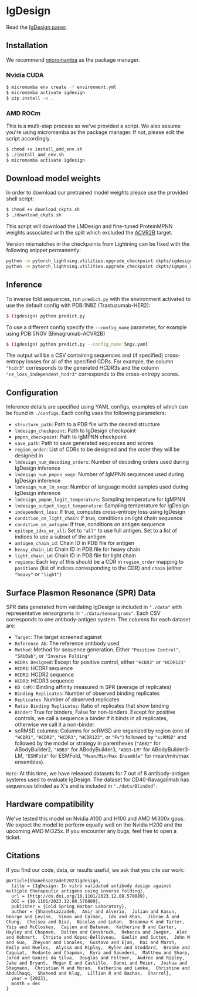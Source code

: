 # IgDesign
Read the [IgDesign paper](https://www.biorxiv.org/content/10.1101/2023.12.08.570889v2).


## Installation
We recommend [micromamba](https://mamba.readthedocs.io) as the package manager.

### Nvidia CUDA
```sh
$ micromamba env create -f environment.yml
$ micromamba activate igdesign
$ pip install -e .
```

### AMD ROCm 
This is a multi-step process so we've provided a script. We also assume you're using micromamba as the package manager. If not, please edit the script accordingly.
```sh
$ chmod +x install_amd_env.sh
$ ./install_amd_env.sh
$ micromamba activate igdesign
```


## Download model weights
In order to download our pretrained model weights please use the provided shell script:
```sh
$ chmod +x download_ckpts.sh
$ ./download_ckpts.sh
```
This script will download the LMDesign and fine-tuned ProteinMPNN weights associated
with the split which excluded the [ACVR2B](https://www.ncbi.nlm.nih.gov/gene/93) target.

Version mismatches in the checkpoints from Lightning can be fixed with the following snippet permanently:

```bash
python -m pytorch_lightning.utilities.upgrade_checkpoint ckpts/igdesign_acvr2b_holdout.ckpt
python -m pytorch_lightning.utilities.upgrade_checkpoint ckpts/igmpnn_acvr2b_holdout.ckpt
```

## Inference
To inverse fold sequences, run `predict.py` with the environment activated to use the default config with PDB:1N8Z (Trastuzumab-HER2):

```sh
$ (igdesign) python predict.py
```

To use a different config specify the `--config_name` parameter, for example using PDB:5NGV (Bimagrumab-ACVR2B)
```sh
$ (igdesign) python predict.py --config_name 5ngv.yaml
```

The output will be a CSV containing sequences and (if specified) cross-entropy losses for all of the specified CDRs. For example, the column `"hcdr3"` corresponds to the generated HCDR3s and the column `"ce_loss_independent_hcdr3"` corresponds to the cross-entropy scores.

## Configuration
Inference details are specified using YAML configs, examples of which can be found in `./configs`. Each config uses the following parameters:
- `structure_path`: Path to a PDB file with the desired structure
- `lmdesign_checkpoint`: Path to IgDesign checkpoint
- `pmpnn_checkpoint`: Path to IgMPNN checkpoint
- `save_path`: Path to save generated sequences and scores
- `region_order`: List of CDRs to be designed and the order they will be designed in
- `lmdesign_num_decoding_orders`: Number of decoding orders used during IgDesign inference
- `lmdesign_num_pmpnn_seqs`: Number of IgMPNN sequences used during IgDesign inference
- `lmdesign_num_lm_seqs`: Number of language model samples used during IgDesign inference
- `lmdesign_pmpnn_logit_temperature`: Sampling temperature for IgMPNN
- `lmdesign_output_logit_temperature`: Sampling temperature for IgDesign
- `independent_loss`: If true, computes cross-entropy loss using IgDesign
- `condition_on_light_chain`: If true, conditions on light chain sequence
- `condition_on_antigen`: If true, conditions on antigen sequence
- `epitope_idxs_or_all`: Set to `"all"` to use full antigen. Set to a list of indices to use a subset of the antigen
- `antigen_chain_id`: Chain ID in PDB file for antigen
- `heavy_chain_id`: Chain ID in PDB file for heavy chain
- `light_chain_id`: Chain ID in PDB file for light chain
- `regions`: Each key of this should be a CDR in `region_order` mapping to `positions` (list of indices corresponding to the CDR) and `chain` (either `"heavy"` or `"light"`)

## Surface Plasmon Resonance (SPR) Data
SPR data generated from validating IgDesign is included in `"./data"` with representative sensorgrams in `"./data/Sensorgrams"`. Each CSV corresponds to one antibody-antigen system. The columns for each dataset are:
- `Target`: The target screened against
- `Reference Ab`: The reference antibody used
- `Method`: Method for sequence generation. Either `"Positive Control"`, `"SAbDab"`, or `"Inverse Folding"`
- `HCDRs Designed`: Except for positive control, either `"HCDR3"` or `"HCDR123"`
- `HCDR1`: HCDR1 sequence
- `HCDR2`: HCDR2 sequence
- `HCDR3`: HCDR3 sequence
- `KD (nM)`: Binding affinity measured in SPR (average of replicates)
- `Binding Replicates`: Number of observed binding replicates
- `Replicates`: Number of observed replicates
- `Ratio Binding Replicates`: Ratio of replicates that show binding
- `Binder`: True for binders, False for non-binders. Except for positive controls, we call a sequence a binder if it binds in all replicates, otherwise we call it a non-binder.
- scRMSD columns: Columns for scRMSD are organized by region (one of `"HCDR1"`, `"HCDR2"`, `"HCDR3"`, `"HCDR123"`, or `"Fv"`) followed by `"scRMSD"` and followed by the model or strategy in parentheses (`"ABB2"` for ABodyBuilder2, `"ABB3"` for ABodyBuilder3, `"ABB3-LM"` for ABodyBuilder3-LM, `"ESMFold"` for ESMFold, `"Mean/Min/Max Ensemble"` for mean/min/max ensembles).

`Note`: At this time, we have released datasets for 7 out of 8 antibody-antigen systems used to evaluate IgDesign. The dataset for CD40-Ravagalimab has sequences blinded as X's and is included in `"./data/Blinded"`.

## Hardware compatibility
We've tested this model on Nvidia A100 and H100 and AMD Mi300x gpus. We expect the model to perform equally well on the Nvidia H200 and the upcoming AMD Mi325x. If you encounter any bugs, feel free to open a ticket.

## Citations
If you find our code, data, or results useful, we ask that you cite our work: 
```
@article{Shanehsazzadeh2023igdesign,
  title = {IgDesign: In vitro validated antibody design against multiple therapeutic antigens using inverse folding},
  url = {http://dx.doi.org/10.1101/2023.12.08.570889},
  DOI = {10.1101/2023.12.08.570889},
  publisher = {Cold Spring Harbor Laboratory},
  author = {Shanehsazzadeh,  Amir and Alverio,  Julian and Kasun,  George and Levine,  Simon and Calman,  Ido and Khan,  Jibran A and Chung,  Chelsea and Diaz,  Nicolas and Luton,  Breanna K and Tarter,  Ysis and McCloskey,  Cailen and Bateman,  Katherine B and Carter,  Hayley and Chapman,  Dalton and Consbruck,  Rebecca and Jaeger,  Alec and Kohnert,  Christa and Kopec-Belliveau,  Gaelin and Sutton,  John M and Guo,  Zheyuan and Canales,  Gustavo and Ejan,  Kai and Marsh,  Emily and Ruelos,  Alyssa and Ripley,  Rylee and Stoddard,  Brooke and Caguiat,  Rodante and Chapman,  Kyra and Saunders,  Matthew and Sharp,  Jared and Ganini da Silva,  Douglas and Feltner,  Audree and Ripley,  Jake and Bryant,  Megan E and Castillo,  Danni and Meier,  Joshua and Stegmann,  Christian M and Moran,  Katherine and Lemke,  Christine and Abdulhaqq,  Shaheed and Klug,  Lillian R and Bachas,  Sharrol},
  year = {2023},
  month = dec 
}
```
